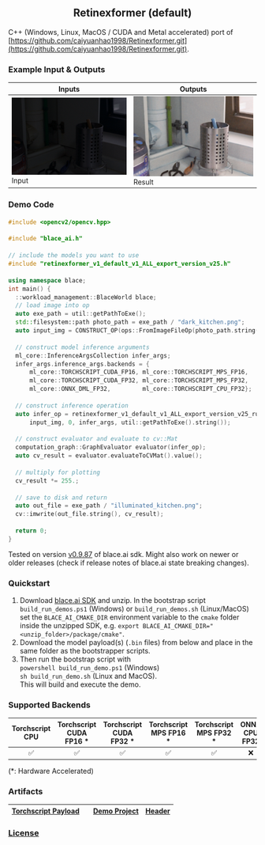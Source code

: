 <h2 style="text-align:center;">Retinexformer (default)</h2>

C++ (Windows, Linux, MacOS / CUDA and Metal accelerated) port of [https://github.com/caiyuanhao1998/Retinexformer.git](https://github.com/caiyuanhao1998/Retinexformer.git).

### Example Input & Outputs
| Inputs | Outputs |
|--------|----------|
| <img src="dark_kitchen.png" alt="Input" width="512"/> Input | <img src="retinexformer-default-ALL_illuminated_kitchen.png" alt="Result" width="512"/> Result |

### Demo Code
```cpp
#include <opencv2/opencv.hpp>

#include "blace_ai.h"

// include the models you want to use
#include "retinexformer_v1_default_v1_ALL_export_version_v25.h"

using namespace blace;
int main() {
  ::workload_management::BlaceWorld blace;
  // load image into op
  auto exe_path = util::getPathToExe();
  std::filesystem::path photo_path = exe_path / "dark_kitchen.png";
  auto input_img = CONSTRUCT_OP(ops::FromImageFileOp(photo_path.string()));

  // construct model inference arguments
  ml_core::InferenceArgsCollection infer_args;
  infer_args.inference_args.backends = {
      ml_core::TORCHSCRIPT_CUDA_FP16, ml_core::TORCHSCRIPT_MPS_FP16,
      ml_core::TORCHSCRIPT_CUDA_FP32, ml_core::TORCHSCRIPT_MPS_FP32,
      ml_core::ONNX_DML_FP32,         ml_core::TORCHSCRIPT_CPU_FP32};

  // construct inference operation
  auto infer_op = retinexformer_v1_default_v1_ALL_export_version_v25_run(
      input_img, 0, infer_args, util::getPathToExe().string());

  // construct evaluator and evaluate to cv::Mat
  computation_graph::GraphEvaluator evaluator(infer_op);
  auto cv_result = evaluator.evaluateToCVMat().value();

  // multiply for plotting
  cv_result *= 255.;

  // save to disk and return
  auto out_file = exe_path / "illuminated_kitchen.png";
  cv::imwrite(out_file.string(), cv_result);

  return 0;
}

```
Tested on version [v0.9.87](https://github.com/blace-ai/blace-ai/releases/tag/v0.9.87) of blace.ai sdk. Might also work on newer or older releases (check if release notes of blace.ai state breaking changes).

### Quickstart
1. Download [blace.ai SDK](https://github.com/blace-ai/blace-ai/releases/tag/v0.9.87) and unzip. In the bootstrap script `build_run_demos.ps1` (Windows) or `build_run_demos.sh` (Linux/MacOS) set the `BLACE_AI_CMAKE_DIR` environment variable to the `cmake` folder inside the unzipped SDK, e.g. `export BLACE_AI_CMAKE_DIR="<unzip_folder>/package/cmake"`. 
2. Download the model payload(s) (`.bin` files) from below and place in the same folder as the bootstrapper scripts.
3. Then run the bootstrap script with  
`powershell build_run_demo.ps1` (Windows)  
`sh build_run_demo.sh` (Linux and MacOS).  
This will build and execute the demo.

### Supported Backends
<table border="0" cellspacing="0" cellpadding="0" border-style="hidden" style="width:100%; text-align:center;">
 <thead>
    <tr>
      <th>Torchscript CPU</th>
      <th>Torchscript CUDA FP16 *</th>
      <th>Torchscript CUDA FP32 *</th>
      <th>Torchscript MPS FP16 *</th>
      <th>Torchscript MPS FP32 *</th>
      <th>ONNX CPU FP32</th>
      <th>ONNX DirectML FP32 *</th>
    </tr>
  </thead>
 <tr>
    <td>&#9989</td>
    <td>&#9989</td>
    <td>&#9989</td>
    <td>&#9989</td>
    <td>&#9989</td>
    <td>&#10060</td>
    <td>&#10060</td>
</table>
(*: Hardware Accelerated)

### Artifacts
| [**Torchscript Payload**](https://blace-ai-public.b-cdn.net/model-payload/14935bc8233210930686f43e1dbf787d.bin) |  | [**Demo Project**](https://blace-ai-public.b-cdn.net/demos/retinexformer_v1_default_v1_ALL_export_version_v25_demo.zip) | [**Header**](https://blace-ai-public.b-cdn.net/model-defs/retinexformer_v1_default_v1_ALL_export_version_v25.h) |
|--------------------------------------------------------|---------------------|------------------------------------|------------------------------|
          

### [License](https://github.com/caiyuanhao1998/Retinexformer/blob/master/LICENSE.txt)

